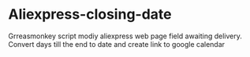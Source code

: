 # Aliexpress-closing-date
Grreasmonkey script modiy aliexpress web page field awaiting delivery. Convert days till the end to date and create link to google calendar
